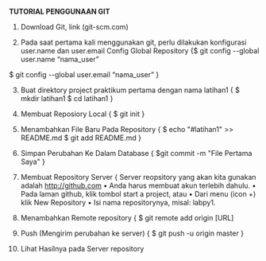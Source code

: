 **TUTORIAL PENGGUNAAN GIT**
1) Download Git, link (git-scm.com)

2) Pada saat pertama kali menggunakan git, perlu dilakukan konfigurasi
user.name dan user.email
 Config Global Repository
{$ git config --global user.name “nama_user”

$ git config --global user.email “nama_user” }

3) Buat direktory project praktikum pertama dengan nama latihan1
{ $ mkdir latihan1
$ cd latihan1 }

4) Membuat Reposiory Local
{ $ git init }

5) Menambahkan File Baru Pada Repository
{ $ echo "#latihan1" >> README.md 
$ git add README.md  }

6) Simpan Perubahan Ke Dalam Database
{ $git commit -m "File Pertama Saya" }

7) Membuat Repository Server
{ Server reopsitory yang akan kita gunakan adalah 
http://github.com
• Anda harus membuat akun terlebih dahulu. • Pada laman 
github, klik tombol start a project, atau
• Dari menu (icon +) klik New Repository
• Isi nama repositorynya, misal: labpy1.

8) Menambahkan Remote repository
{ $ git remote add origin [URL]

9) Push (Mengirim perubahan ke server)
{ $ git push -u origin master }

10) Lihat Hasilnya pada Server repository
